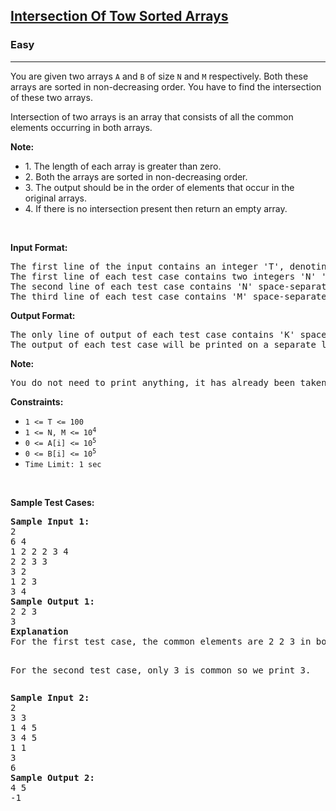 <h2>
    <a href="https://www.codingninjas.com/studio/problems/intersection-of-2-arrays_1082149?">
        Intersection Of Tow Sorted Arrays
    </a>
</h2>

<h3>Easy</h3>

<hr>

<p>
You are given two arrays <code>A</code> and <code>B</code> of size <code>N</code> and <code>M</code> respectively. Both these arrays are sorted in non-decreasing order. You have to find the intersection of these two arrays.

Intersection of two arrays is an array that consists of all the common elements occurring in both arrays.

<p><strong>Note: </strong>
    <ul>
        <li>1. The length of each array is greater than zero.</li>
        <li>2. Both the arrays are sorted in non-decreasing order.</li>
        <li>3. The output should be in the order of elements that occur in the original arrays.</li>
        <li>4. If there is no intersection present then return an empty array.</li>
    </ul>
</p>


<p>&nbsp;</p>
<p><strong>Input Format:</strong></p>
<pre>
The first line of the input contains an integer 'T', denoting the number of test cases.
The first line of each test case contains two integers 'N' 'M', denoting the size of the two arrays.
The second line of each test case contains 'N' space-separated integers denoting the elements of the first array.
The third line of each test case contains 'M' space-separated integers denoting the elements of the second array.
</pre>

<p><strong>Output Format:</strong></p>
<pre>
The only line of output of each test case contains 'K' space-separated integers which correspond to the intersection of the two arrays A and B.
The output of each test case will be printed on a separate line.
</pre>

<p><strong>Note:</strong></p>
<pre>
You do not need to print anything, it has already been taken care of. Just implement the given function.
</pre>

<p><strong>Constraints:</strong></p>

<ul>
	<li><code>1 &lt;= T &lt;= 100</code></li>
	<li><code>1 &lt;= N, M &lt;= 10<sup>4</sup></code></li>
	<li><code>0 &lt;= A[i] &lt;= 10<sup>5</sup></code></li>
	<li><code>0 &lt;= B[i] &lt;= 10<sup>5</sup></code></li>
	<li><code>Time Limit: 1 sec</code></li>
</ul>

<p>&nbsp;</p>
<p><strong class="TestCases">Sample Test Cases:</strong></p>
<pre>
<strong>Sample Input 1:</strong> 
2
6 4
1 2 2 2 3 4
2 2 3 3
3 2
1 2 3
3 4  
<strong>Sample Output 1:</strong>
2 2 3
3   
<strong>Explanation</strong>
For the first test case, the common elements are 2 2 3 in both the arrays, so we print it.

For the second test case, only 3 is common so we print 3.
</pre>

<pre>
<strong>Sample Input 2:</strong> 
2
3 3 
1 4 5
3 4 5
1 1
3
6
<strong>Sample Output 2:</strong>
4 5
-1
</pre>